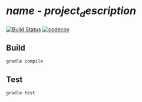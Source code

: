 # $name$ - $project_description$

[![Build Status](https://travis-ci.org/$username$/$name$.svg?branch=master)](https://travis-ci.org/$username$/$name$)
[![codecov](https://codecov.io/gh/$username$/$name$/branch/master/graph/badge.svg)](https://codecov.io/gh/$username$/$name$)

## Build
```shell-script
gradle compile
```

## Test
```shell-script
gradle test
```
